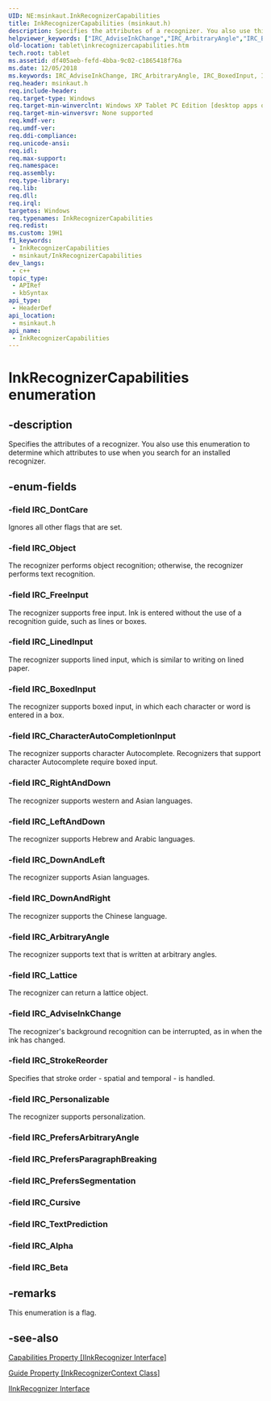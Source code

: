 ```yaml
---
UID: NE:msinkaut.InkRecognizerCapabilities
title: InkRecognizerCapabilities (msinkaut.h)
description: Specifies the attributes of a recognizer. You also use this enumeration to determine which attributes to use when you search for an installed recognizer.
helpviewer_keywords: ["IRC_AdviseInkChange","IRC_ArbitraryAngle","IRC_BoxedInput","IRC_CharacterAutoCompletionInput","IRC_DownAndLeft","IRC_DownAndRight","IRC_FreeInput","IRC_Lattice","IRC_LeftAndDown","IRC_LinedInput","IRC_Object","IRC_Personalizable","IRC_RightAndDown","IRC_StrokeReorder","InkRecognizerCapabilities","InkRecognizerCapabilities enumeration [Tablet PC]","[Hidden] IRC_DontCare","df405aeb-fefd-4bba-9c02-c1865418f76a","msinkaut/IRC_AdviseInkChange","msinkaut/IRC_ArbitraryAngle","msinkaut/IRC_BoxedInput","msinkaut/IRC_CharacterAutoCompletionInput","msinkaut/IRC_DownAndLeft","msinkaut/IRC_DownAndRight","msinkaut/IRC_FreeInput","msinkaut/IRC_Lattice","msinkaut/IRC_LeftAndDown","msinkaut/IRC_LinedInput","msinkaut/IRC_Object","msinkaut/IRC_Personalizable","msinkaut/IRC_RightAndDown","msinkaut/IRC_StrokeReorder","msinkaut/InkRecognizerCapabilities","msinkaut/[Hidden] IRC_DontCare","tablet.inkrecognizercapabilities"]
old-location: tablet\inkrecognizercapabilities.htm
tech.root: tablet
ms.assetid: df405aeb-fefd-4bba-9c02-c1865418f76a
ms.date: 12/05/2018
ms.keywords: IRC_AdviseInkChange, IRC_ArbitraryAngle, IRC_BoxedInput, IRC_CharacterAutoCompletionInput, IRC_DownAndLeft, IRC_DownAndRight, IRC_FreeInput, IRC_Lattice, IRC_LeftAndDown, IRC_LinedInput, IRC_Object, IRC_Personalizable, IRC_RightAndDown, IRC_StrokeReorder, InkRecognizerCapabilities, InkRecognizerCapabilities enumeration [Tablet PC], [Hidden] IRC_DontCare, df405aeb-fefd-4bba-9c02-c1865418f76a, msinkaut/IRC_AdviseInkChange, msinkaut/IRC_ArbitraryAngle, msinkaut/IRC_BoxedInput, msinkaut/IRC_CharacterAutoCompletionInput, msinkaut/IRC_DownAndLeft, msinkaut/IRC_DownAndRight, msinkaut/IRC_FreeInput, msinkaut/IRC_Lattice, msinkaut/IRC_LeftAndDown, msinkaut/IRC_LinedInput, msinkaut/IRC_Object, msinkaut/IRC_Personalizable, msinkaut/IRC_RightAndDown, msinkaut/IRC_StrokeReorder, msinkaut/InkRecognizerCapabilities, msinkaut/[Hidden] IRC_DontCare, tablet.inkrecognizercapabilities
req.header: msinkaut.h
req.include-header: 
req.target-type: Windows
req.target-min-winverclnt: Windows XP Tablet PC Edition [desktop apps only]
req.target-min-winversvr: None supported
req.kmdf-ver: 
req.umdf-ver: 
req.ddi-compliance: 
req.unicode-ansi: 
req.idl: 
req.max-support: 
req.namespace: 
req.assembly: 
req.type-library: 
req.lib: 
req.dll: 
req.irql: 
targetos: Windows
req.typenames: InkRecognizerCapabilities
req.redist: 
ms.custom: 19H1
f1_keywords:
 - InkRecognizerCapabilities
 - msinkaut/InkRecognizerCapabilities
dev_langs:
 - c++
topic_type:
 - APIRef
 - kbSyntax
api_type:
 - HeaderDef
api_location:
 - msinkaut.h
api_name:
 - InkRecognizerCapabilities
---
```


# InkRecognizerCapabilities enumeration


## -description

Specifies the attributes of a recognizer. You also use this enumeration to determine which attributes to use when you search for an installed recognizer.

## -enum-fields

### -field IRC_DontCare

Ignores all other flags that are set.

### -field IRC_Object

The recognizer performs object recognition; otherwise, the recognizer performs text recognition.

### -field IRC_FreeInput

The recognizer supports free input. Ink is entered without the use of a recognition guide, such as lines or boxes.

### -field IRC_LinedInput

The recognizer supports lined input, which is similar to writing on lined paper.

### -field IRC_BoxedInput

The recognizer supports boxed input, in which each character or word is entered in a box.

### -field IRC_CharacterAutoCompletionInput

The recognizer supports character Autocomplete. Recognizers that support character Autocomplete require boxed input.

### -field IRC_RightAndDown

The recognizer supports western and Asian languages.

### -field IRC_LeftAndDown

The recognizer supports Hebrew and Arabic languages.

### -field IRC_DownAndLeft

The recognizer supports Asian languages.

### -field IRC_DownAndRight

The recognizer supports the Chinese language.

### -field IRC_ArbitraryAngle

The recognizer supports text that is written at arbitrary angles.

### -field IRC_Lattice

The recognizer can return a lattice object.

### -field IRC_AdviseInkChange

The recognizer's background recognition can be interrupted, as in when the ink has changed.

### -field IRC_StrokeReorder

Specifies that stroke order - spatial and temporal - is handled.

### -field IRC_Personalizable

The recognizer supports personalization.

### -field IRC_PrefersArbitraryAngle

### -field IRC_PrefersParagraphBreaking

### -field IRC_PrefersSegmentation

### -field IRC_Cursive

### -field IRC_TextPrediction

### -field IRC_Alpha

### -field IRC_Beta




## -remarks

This enumeration is a flag.

## -see-also

<a href="/windows/desktop/api/msinkaut/nf-msinkaut-iinkrecognizer-get_capabilities">Capabilities Property [IInkRecognizer Interface]</a>



<a href="/windows/desktop/api/msinkaut/nf-msinkaut-iinkrecognizercontext-get_guide">Guide Property [InkRecognizerContext Class]</a>



<a href="/windows/desktop/api/msinkaut/nn-msinkaut-iinkrecognizer">IInkRecognizer Interface</a>